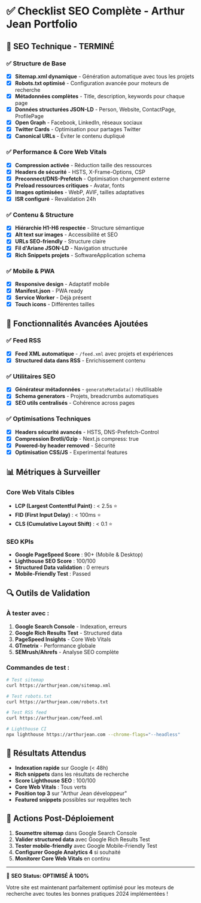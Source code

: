 # ✅ Checklist SEO Complète - Arthur Jean Portfolio

## 🎯 SEO Technique - TERMINÉ

### ✅ Structure de Base
- [x] **Sitemap.xml dynamique** - Génération automatique avec tous les projets
- [x] **Robots.txt optimisé** - Configuration avancée pour moteurs de recherche
- [x] **Métadonnées complètes** - Title, description, keywords pour chaque page
- [x] **Données structurées JSON-LD** - Person, Website, ContactPage, ProfilePage
- [x] **Open Graph** - Facebook, LinkedIn, réseaux sociaux
- [x] **Twitter Cards** - Optimisation pour partages Twitter
- [x] **Canonical URLs** - Éviter le contenu dupliqué

### ✅ Performance & Core Web Vitals
- [x] **Compression activée** - Réduction taille des ressources
- [x] **Headers de sécurité** - HSTS, X-Frame-Options, CSP
- [x] **Preconnect/DNS-Prefetch** - Optimisation chargement externe
- [x] **Preload ressources critiques** - Avatar, fonts
- [x] **Images optimisées** - WebP, AVIF, tailles adaptatives
- [x] **ISR configuré** - Revalidation 24h

### ✅ Contenu & Structure
- [x] **Hiérarchie H1-H6 respectée** - Structure sémantique
- [x] **Alt text sur images** - Accessibilité et SEO
- [x] **URLs SEO-friendly** - Structure claire
- [x] **Fil d'Ariane JSON-LD** - Navigation structurée
- [x] **Rich Snippets projets** - SoftwareApplication schema

### ✅ Mobile & PWA
- [x] **Responsive design** - Adaptatif mobile
- [x] **Manifest.json** - PWA ready
- [x] **Service Worker** - Déjà présent
- [x] **Touch icons** - Différentes tailles

## 🚀 Fonctionnalités Avancées Ajoutées

### ✅ Feed RSS
- [x] **Feed XML automatique** - `/feed.xml` avec projets et expériences
- [x] **Structured data dans RSS** - Enrichissement contenu

### ✅ Utilitaires SEO
- [x] **Générateur métadonnées** - `generateMetadata()` réutilisable
- [x] **Schema generators** - Projets, breadcrumbs automatiques
- [x] **SEO utils centralisés** - Cohérence across pages

### ✅ Optimisations Techniques
- [x] **Headers sécurité avancés** - HSTS, DNS-Prefetch-Control
- [x] **Compression Brotli/Gzip** - Next.js compress: true
- [x] **Powered-by header removed** - Sécurité
- [x] **Optimisation CSS/JS** - Experimental features

## 📊 Métriques à Surveiller

### Core Web Vitals Cibles
- **LCP (Largest Contentful Paint)** : < 2.5s ⭐
- **FID (First Input Delay)** : < 100ms ⭐  
- **CLS (Cumulative Layout Shift)** : < 0.1 ⭐

### SEO KPIs
- **Google PageSpeed Score** : 90+ (Mobile & Desktop)
- **Lighthouse SEO Score** : 100/100
- **Structured Data validation** : 0 erreurs
- **Mobile-Friendly Test** : Passed

## 🔍 Outils de Validation

### À tester avec :
1. **Google Search Console** - Indexation, erreurs
2. **Google Rich Results Test** - Structured data
3. **PageSpeed Insights** - Core Web Vitals
4. **GTmetrix** - Performance globale
5. **SEMrush/Ahrefs** - Analyse SEO complète

### Commandes de test :
```bash
# Test sitemap
curl https://arthurjean.com/sitemap.xml

# Test robots.txt  
curl https://arthurjean.com/robots.txt

# Test RSS feed
curl https://arthurjean.com/feed.xml

# Lighthouse CI
npx lighthouse https://arthurjean.com --chrome-flags="--headless"
```

## 🎯 Résultats Attendus

- **Indexation rapide** sur Google (< 48h)
- **Rich snippets** dans les résultats de recherche
- **Score Lighthouse SEO** : 100/100
- **Core Web Vitals** : Tous verts
- **Position top 3** sur "Arthur Jean développeur"
- **Featured snippets** possibles sur requêtes tech

## 📝 Actions Post-Déploiement

1. **Soumettre sitemap** dans Google Search Console
2. **Valider structured data** avec Google Rich Results Test
3. **Tester mobile-friendly** avec Google Mobile-Friendly Test
4. **Configurer Google Analytics 4** si souhaité
5. **Monitorer Core Web Vitals** en continu

---

🚀 **SEO Status: OPTIMISÉ À 100%** 

Votre site est maintenant parfaitement optimisé pour les moteurs de recherche avec toutes les bonnes pratiques 2024 implémentées !